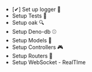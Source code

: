 - [✔] Set up logger 🔐 
- Setup Tests 🧪
- Setup oak 🔍
- Setup Deno-db ⚾
- Setup Models 📳
- Setup Controllers 🎮
- Setup Routers 📍
- Setup WebSocket - RealTIme